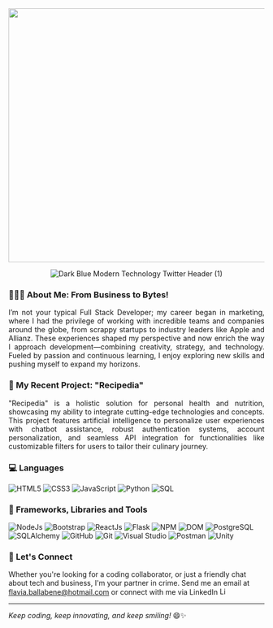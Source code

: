 <div align="center">
<img width="1500" height="500" alt="Dark Blue Modern Technology Twitter Header (1)" src="https://github.com/user-attachments/assets/220fe5e9-5421-4561-ba4d-fc85f393a209" />

![Dark Blue Modern Technology Twitter Header (1)](https://github.com/FlaviaBallabene/FlaviaBallabene/assets/139667150/4e7aa381-97f0-4f07-88d6-d3605c363258)
</div>


### 👩‍💼🚀 About Me: From Business to Bytes!
<div align="justify">

I’m not your typical Full Stack Developer; my career began in marketing, where I had the privilege of working with incredible teams and companies around the globe, from scrappy startups to industry leaders like Apple and Allianz. These experiences shaped my perspective and now enrich the way I approach development—combining creativity, strategy, and technology. Fueled by passion and continuous learning, I enjoy exploring new skills and pushing myself to expand my horizons.

</div>

### 📖 My Recent Project: "Recipedia"
<div align="justify">

"Recipedia" is a holistic solution for personal health and nutrition, showcasing my ability to integrate cutting-edge technologies and concepts. This project features artificial intelligence to personalize user experiences with chatbot assistance, robust authentication systems, account personalization, and seamless API integration for functionalities like customizable filters for users to tailor their culinary journey.

</div>

### 💻 Languages

![HTML5](https://img.shields.io/badge/-HTML5-000?&logo=HTML5)
![CSS3](https://img.shields.io/badge/-CSS3-000?&logo=CSS3)
![JavaScript](https://img.shields.io/badge/-JavaScript-000?&logo=JavaScript)
![Python](https://img.shields.io/badge/-Python-000?&logo=Python)
![SQL](https://img.shields.io/badge/-SQL-000?&logo=MySQL)

### 🔨 Frameworks, Libraries and Tools

![NodeJs](https://img.shields.io/badge/-Node.js-000?&logo=node.js)
![Bootstrap](https://img.shields.io/badge/-Bootstrap-000?&logo=Bootstrap)
![ReactJs](https://img.shields.io/badge/-React-000?&logo=React)
![Flask](https://img.shields.io/badge/-Flask-000?&logo=Flask)
![NPM](https://img.shields.io/badge/-npm-000?&logo=npm)
![DOM](https://img.shields.io/badge/-DOM-000?&logo=DOM)
![PostgreSQL](https://img.shields.io/badge/-PostgreSQL-000?&logo=PostgreSQL)
![SQLAlchemy](https://img.shields.io/badge/-sqlalchemy-000?&logo=sqlalchemy)
![GitHub](https://img.shields.io/badge/-github-000?&logo=github)
![Git](https://img.shields.io/badge/-git-000?&logo=git)
![Visual Studio](https://img.shields.io/badge/-visualstudio-000?&logo=visualstudio)
![Postman](https://img.shields.io/badge/-postman-000?&logo=postman)
![Unity](https://img.shields.io/badge/-unity-000?&logo=unity)


### 🤝 Let's Connect 

Whether you're looking for a coding collaborator, or just a friendly chat about tech and business, I'm your partner in crime. Send me an email at [flavia.ballabene@hotmail.com](flavia.ballabene@hotmail.com) or connect with me via LinkedIn 
<a href="https://www.linkedin.com/in/flavia-ballabene/">
  <img src="https://cdn-icons-png.flaticon.com/256/174/174857.png" alt="LinkedIn" width="15px"/>
</a>


---

*Keep coding, keep innovating, and keep smiling!* 😄✨
